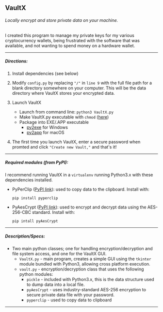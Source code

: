 ## VaultX
###### Locally encrypt and store private data on your machine.

I created this program to manage my private keys for my various cryptocurrency wallets, being frustrated with the software that was available, and not wanting to spend money on a hardware wallet.

___
##### Directions:

1. Install dependencies (see below)
2. Modify   ```config.py``` by replacing ```"/"``` in ```line 9``` with the full file path for a blank directory somewhere on your computer. This will be the data directory where VaultX stores your encrypted data.
3. Launch VaultX
	- Launch from command line: ```python3 VaultX.py```
	- Make VaultX.py executable with ```chmod``` ([here](https://en.wikibooks.org/wiki/Python_Programming/Creating_Python_Programs))
	- Package into EXE/.APP executable
		- [py2exe](http://www.py2exe.org/index.cgi/Tutorial) for Windows
		- [py2app](https://py2app.readthedocs.io/en/latest/) for macOS

4. The first time you launch VaultX, enter a secure password when promted and click ```"Create new Vault,"``` and that's it!

___
##### Required modules (from PyPI):

I recommend  running VaultX in a ```virtualenv``` running Python3.x with these dependencies installed.

- PyPerClip ([PyPI link](https://pypi.org/project/pyperclip/)): used to copy data to the clipboard. Install with:

	```pip install pyperclip```

- PyAesCrypt ([PyPI link](https://pypi.org/project/pyAesCrypt/)): used to encrypt and decrypt data using the AES-256-CBC standard. Install with:

	```pip intall pyAesCrypt```

___

##### Description/Specs:
- Two main python classes; one for handling encryption/decryption and file system access, and one for the VaultX GUI.
  - ```VaultX.py``` - main program, creates a simple GUI using the ```tkinter``` module bundled with Python3, allowing cross platform execution.
  - ```vault.py``` - encryption/decryption class that uses the following python modules:
  	- ```pickle``` - included with Python3.x, this is the data structure used to dump data into a local file.
  	- ```pyAesCrypt``` - uses industry-standard AES-256 encryption to secure private data file with your password.
  	- ```pyperclip``` - used to copy data to clipboard

___
